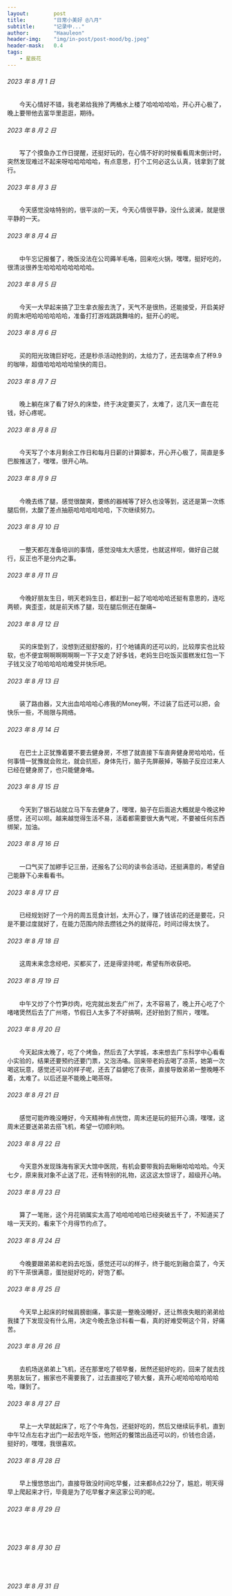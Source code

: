 ```yaml
---
layout:        post
title:         "日常小美好 @八月"
subtitle:      "记录中..."
author:        "Haauleon"
header-img:    "img/in-post/post-mood/bg.jpeg"
header-mask:   0.4
tags:
    - 星辰花
---
```


###### 2023 年 8 月 1 日
&emsp;&emsp;今天心情好不错，我老弟给我拎了两桶水上楼了哈哈哈哈哈，开心开心极了，晚上要带他去富华里逛逛，期待。

###### 2023 年 8 月 2 日
&emsp;&emsp;写了个摸鱼办工作日提醒，还挺好玩的，在心情不好的时候看看周末倒计时，突然发现难过不起来呀哈哈哈哈哈，有点意思，打个工何必这么认真，钱拿到了就行。

###### 2023 年 8 月 3 日
&emsp;&emsp;今天感觉没啥特别的，很平淡的一天，今天心情很平静，没什么波澜，就是很平静的一天。

###### 2023 年 8 月 4 日
&emsp;&emsp;中午忘记报餐了，晚饭没法在公司薅羊毛咯，回来吃火锅，嘿嘿，挺好吃的，很清淡很养生哈哈哈哈哈哈哈哈。

###### 2023 年 8 月 5 日
&emsp;&emsp;今天一大早起来搞了卫生拿衣服去洗了，天气不是很热，还能接受，开启美好的周末吧哈哈哈哈哈哈，准备打打游戏跳跳舞啥的，挺开心的呢。

###### 2023 年 8 月 6 日
&emsp;&emsp;买的阳光玫瑰巨好吃，还是秒杀活动抢到的，太给力了，还去瑞幸点了杯9.9的咖啡，超值哈哈哈哈哈愉快的周日。

###### 2023 年 8 月 7 日
&emsp;&emsp;晚上躺在床了看了好久的床垫，终于决定要买了，太难了，这几天一直在花钱，好心疼呢。

###### 2023 年 8 月 8 日
&emsp;&emsp;今天写了个本月剩余工作日和每月日薪的计算脚本，开心开心极了，简直是多巴胺推送了，嘿嘿，很开心呐。

###### 2023 年 8 月 9 日
&emsp;&emsp;今晚去练了腿，感觉很酸爽，要练的器械等了好久也没等到，这还是第一次练腿后侧，太酸了差点抽筋哈哈哈哈哈哈，下次继续努力。

###### 2023 年 8 月 10 日
&emsp;&emsp;一整天都在准备培训的事情，感觉没啥太大感觉，也就这样呗，做好自己就行，反正也不是分内之事。

###### 2023 年 8 月 11 日
&emsp;&emsp;今晚好朋友生日，明天老妈生日，都赶到一起了哈哈哈哈还挺有意思的，连吃两顿，爽歪歪，就是前天练了腿，现在腿后侧还在酸痛~

###### 2023 年 8 月 12 日
&emsp;&emsp;买的床垫到了，没想到还挺舒服的，打个地铺真的还可以的，比较厚实也比较软，也不便宜啊啊啊啊啊啊一下子又走了好多钱，老妈生日吃饭买蛋糕发红包一下子钱又没了哈哈哈哈哈难受并快乐吧。

###### 2023 年 8 月 13 日
&emsp;&emsp;装了路由器，又大出血哈哈哈心疼我的Money啊，不过装了后还可以把，会快乐一些，不局限与网络。

###### 2023 年 8 月 14 日
&emsp;&emsp;在巴士上正犹豫着要不要去健身房，不想了就直接下车直奔健身房哈哈哈，任何事情一犹豫就会败北，就会抗拒，身体先行，脑子先屏蔽掉，等脑子反应过来人已经在健身房了，也只能健身咯。

###### 2023 年 8 月 15 日
&emsp;&emsp;今天到了银石站就立马下车去健身了，嘿嘿，脑子在后面追大概就是今晚这种感觉，还可以呗。越来越觉得生活不易，活着都需要很大勇气呢，不要被任何东西绑架，加油。

###### 2023 年 8 月 16 日
&emsp;&emsp;一口气买了加繆手记三册，还报名了公司的读书会活动，还挺满意的，希望自己能静下心来看看书。

###### 2023 年 8 月 17 日
&emsp;&emsp;已经规划好了一个月的周五觅食计划，太开心了，赚了钱该花的还是要花，只是不要过度就好了，在能力范围内除去攒钱之外的就得花，时间过得太快了。

###### 2023 年 8 月 18 日
&emsp;&emsp;这周末来念念经吧，买都买了，还是得坚持呢，希望有所收获吧。

###### 2023 年 8 月 19 日
&emsp;&emsp;中午又炒了个竹笋炒肉，吃完就出发去广州了，太不容易了，晚上开心吃了个啫啫煲然后去了广州塔，节假日人太多了不好搞啊，还好拍到了照片，嘿嘿。

###### 2023 年 8 月 20 日
&emsp;&emsp;今天起床太晚了，吃了个烤鱼，然后去了大学城，本来想去广东科学中心看看小实验的，结果还要预约还要门票，又泡汤咯。回来带老妈去喝了凉茶，她第一次喝这玩意，感觉还可以的样子呢，还去了益健吃了夜茶，直接导致弟弟一整晚睡不着，太难了。以后还是不能晚上喝茶呀。

###### 2023 年 8 月 21 日
&emsp;&emsp;感觉可能昨晚没睡好，今天精神有点恍惚，周末还是玩的挺开心滴，嘿嘿，这周末还要送弟弟去搭飞机，希望一切顺利哟。

###### 2023 年 8 月 22 日
&emsp;&emsp;今天意外发现珠海有家天大馆中医院，有机会要带我妈去瞅瞅哈哈哈哈。今天七夕，原来我对象不止送了花，还有特别的礼物，这这这太惊讶了，超级开心呐。

###### 2023 年 8 月 23 日
&emsp;&emsp;算了一笔账，这个月花销属实太高了哈哈哈哈哈已经突破五千了，不知道买了啥一天天的，看来下个月得节约点了。

###### 2023 年 8 月 24 日
&emsp;&emsp;今晚要跟弟弟和老妈去吃饭，感觉还可以的样子，终于能吃到融合菜了，今天的下午茶很满意，蛋挞挺好吃的，好饱了都。

###### 2023 年 8 月 25 日
&emsp;&emsp;今天早上起床的时候肩膀剧痛，事实是一整晚没睡好，还让熬夜失眠的弟弟给我揉了下发现没有什么用，决定今晚去急诊科看一看，真的好难受啊这个背，好痛苦。

###### 2023 年 8 月 26 日
&emsp;&emsp;去机场送弟弟上飞机，还在那里吃了顿早餐，居然还挺好吃的，回来了就去找男朋友玩了，搬家也不需要我了，过去直接吃了顿大餐，真开心呢哈哈哈哈哈哈哈，赚到了。

###### 2023 年 8 月 27 日
&emsp;&emsp;早上一大早就起床了，吃了个牛角包，还挺好吃的，然后又继续玩手机，直到中午12点左右才出门一起去吃午饭，他附近的餐馆出品还可以的，价钱也合适，挺好的，嘿嘿，我很喜欢。

###### 2023 年 8 月 28 日
&emsp;&emsp;早上慢悠悠出门，直接导致没时间吃早餐，过来都8点22分了，尴尬，明天得早上爬起来才行，毕竟是为了吃早餐才来这家公司的呢。

###### 2023 年 8 月 29 日
&emsp;&emsp;

###### 2023 年 8 月 30 日
&emsp;&emsp;

###### 2023 年 8 月 31 日
&emsp;&emsp;